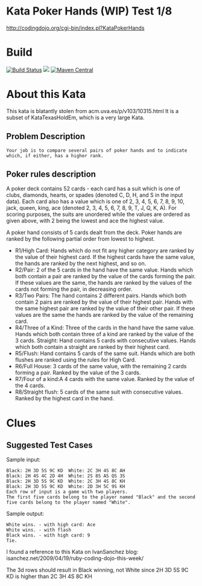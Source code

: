 # Kata Poker Hands (WIP) Test 1/8
http://codingdojo.org/cgi-bin/index.pl?KataPokerHands


# Build
[![Build Status](https://travis-ci.org/vicboma1/Kata-Poker-Hands.svg)](https://travis-ci.org/vicboma1/Kata-Poker-Hands) 
![](https://img.shields.io/badge/Java-1.8-blue.svg?logoWidth=8)
[![Maven Central](https://maven-badges.herokuapp.com/maven-central/org.eluder.coveralls/coveralls-maven-plugin/badge.svg)](https://maven-badges.herokuapp.com/maven-central/org.eluder.coveralls/coveralls-maven-plugin/)


# About this Kata
This kata is blatantly stolen from acm.uva.es/p/v103/10315.html It is a subset of KataTexasHoldEm, which is a very large Kata.

## Problem Description

```
Your job is to compare several pairs of poker hands and to indicate which, if either, has a higher rank.
```

## Poker rules description

A poker deck contains 52 cards - each card has a suit which is one of clubs, diamonds, hearts, or spades (denoted C, D, H, and S in the input data). Each card also has a value which is one of 2, 3, 4, 5, 6, 7, 8, 9, 10, jack, queen, king, ace (denoted 2, 3, 4, 5, 6, 7, 8, 9, T, J, Q, K, A). For scoring purposes, the suits are unordered while the values are ordered as given above, with 2 being the lowest and ace the highest value.

A poker hand consists of 5 cards dealt from the deck. Poker hands are ranked by the following partial order from lowest to highest.

* R1/High Card: Hands which do not fit any higher category are ranked by the value of their highest card. If the highest cards have the same value, the hands are ranked by the next highest, and so on.
* R2/Pair: 2 of the 5 cards in the hand have the same value. Hands which both contain a pair are ranked by the value of the cards forming the pair. If these values are the same, the hands are ranked by the values of the cards not forming the pair, in decreasing order.
* R3/Two Pairs: The hand contains 2 different pairs. Hands which both contain 2 pairs are ranked by the value of their highest pair. Hands with the same highest pair are ranked by the value of their other pair. If these values are the same the hands are ranked by the value of the remaining card.
* R4/Three of a Kind: Three of the cards in the hand have the same value. Hands which both contain three of a kind are ranked by the value of the 3 cards.
Straight: Hand contains 5 cards with consecutive values. Hands which both contain a straight are ranked by their highest card.
* R5/Flush: Hand contains 5 cards of the same suit. Hands which are both flushes are ranked using the rules for High Card.
* R6/Full House: 3 cards of the same value, with the remaining 2 cards forming a pair. Ranked by the value of the 3 cards.
* R7/Four of a kind:A 4 cards with the same value. Ranked by the value of the 4 cards.
* R8/Straight flush: 5 cards of the same suit with consecutive values. Ranked by the highest card in the hand.

# Clues

## Suggested Test Cases

Sample input:
```
Black: 2H 3D 5S 9C KD  White: 2C 3H 4S 8C AH
Black: 2H 4S 4C 2D 4H  White: 2S 8S AS QS 3S
Black: 2H 3D 5S 9C KD  White: 2C 3H 4S 8C KH
Black: 2H 3D 5S 9C KD  White: 2D 3H 5C 9S KH
Each row of input is a game with two players. 
The first five cards belong to the player named "Black" and the second five cards belong to the player named "White".
```

Sample output:
```
White wins. - with high card: Ace 
White wins. - with flash 
Black wins. - with high card: 9
Tie.
```
I found a reference to this Kata on IvanSanchez blog: isanchez.net/2009/04/19/ruby-coding-dojo-this-week/

The 3d rows should result in Black winning, not White since 2H 3D 5S 9C KD is higher than 2C 3H 4S 8C KH

